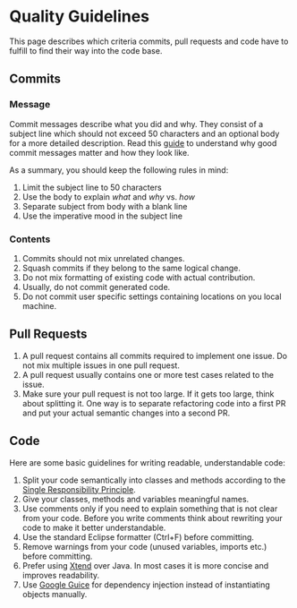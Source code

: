 # Quality Guidelines

This page describes which criteria commits, pull requests and code have to fulfill to find their way into the code base.

## Commits

### Message
Commit messages describe what you did and why. They consist of a subject line which should not exceed 50 characters and an optional body for a more detailed description. 
Read this [guide](https://chris.beams.io/posts/git-commit/) to understand why good commit messages matter and how they look like. 

As a summary, you should keep the following rules in mind:
1. Limit the subject line to 50 characters
2. Use the body to explain *what* and *why* vs. *how*
3. Separate subject from body with a blank line
4. Use the imperative mood in the subject line

### Contents
1. Commits should not mix unrelated changes.
2. Squash commits if they belong to the same logical change.
3. Do not mix formatting of existing code with actual contribution.
4. Usually, do not commit generated code.
5. Do not commit user specific settings containing locations on you local machine.

## Pull Requests

1. A pull request contains all commits required to implement one issue. Do not mix multiple issues in one pull request.
2. A pull request usually contains one or more test cases related to the issue.
3. Make sure your pull request is not too large. If it gets too large, think about splitting it. One way is to separate refactoring code into a first PR and put your actual semantic changes into a second PR.

## Code

Here are some basic guidelines for writing readable, understandable code:
1. Split your code semantically into classes and methods according to the [Single Responsibility Principle](https://en.wikipedia.org/wiki/Single_responsibility_principle).
2. Give your classes, methods and variables meaningful names.
3. Use comments only if you need to explain something that is not clear from your code. Before you write comments think about rewriting your code to make it better understandable.
4. Use the standard Eclipse formatter (Ctrl+F) before committing.
5. Remove warnings from your code (unused variables, imports etc.) before committing.
6. Prefer using [Xtend](https://www.eclipse.org/xtend/) over Java. In most cases it is more concise and improves readability.
7. Use [Google Guice](https://github.com/google/guice/wiki/Motivation) for dependency injection instead of instantiating objects manually.
